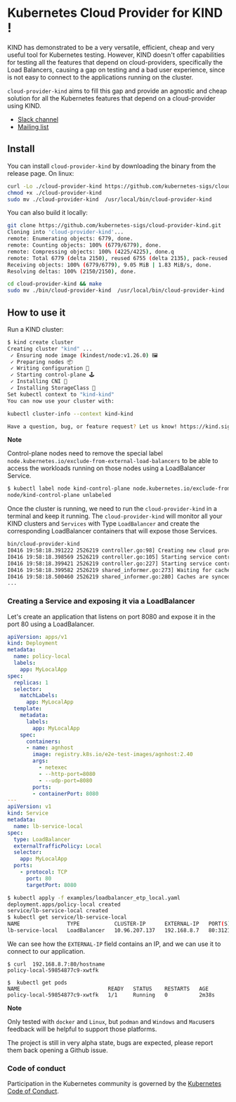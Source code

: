 # Kubernetes Cloud Provider for KIND !

KIND has demonstrated to be a very versatile, efficient, cheap and very useful tool for Kubernetes testing. However, KIND doesn't offer capabilities for testing all the features that depend on cloud-providers, specifically the Load Balancers, causing a gap on testing and a bad user experience, since is not easy to connect to the applications running on the cluster.

`cloud-provider-kind` aims to fill this gap and provide an agnostic and cheap solution for all the Kubernetes features that depend on a cloud-provider using KIND.

- [Slack channel](https://kubernetes.slack.com/messages/kind)
- [Mailing list](https://groups.google.com/forum/#!forum/kubernetes-sig-testing)

## Install

You can install `cloud-provider-kind` by downloading the binary from the release page.
On linux:

```sh
curl -Lo ./cloud-provider-kind https://github.com/kubernetes-sigs/cloud-provider-kind/releases/download/v0.0.1/cloud-provider-kind-linux-amd64
chmod +x ./cloud-provider-kind
sudo mv ./cloud-provider-kind  /usr/local/bin/cloud-provider-kind

```

You can also build it locally:

```sh
git clone https://github.com/kubernetes-sigs/cloud-provider-kind.git
Cloning into 'cloud-provider-kind'...
remote: Enumerating objects: 6779, done.
remote: Counting objects: 100% (6779/6779), done.
remote: Compressing objects: 100% (4225/4225), done.q
remote: Total 6779 (delta 2150), reused 6755 (delta 2135), pack-reused 0
Receiving objects: 100% (6779/6779), 9.05 MiB | 1.83 MiB/s, done.
Resolving deltas: 100% (2150/2150), done.

cd cloud-provider-kind && make
sudo mv ./bin/cloud-provider-kind  /usr/local/bin/cloud-provider-kind
```

## How to use it

Run a KIND cluster:

```sh
$ kind create cluster
Creating cluster "kind" ...
 ✓ Ensuring node image (kindest/node:v1.26.0) 🖼
 ✓ Preparing nodes 📦
 ✓ Writing configuration 📜
 ✓ Starting control-plane 🕹️
 ✓ Installing CNI 🔌
 ✓ Installing StorageClass 💾
Set kubectl context to "kind-kind"
You can now use your cluster with:

kubectl cluster-info --context kind-kind

Have a question, bug, or feature request? Let us know! https://kind.sigs.k8s.io/#community 🙂

```

**Note**

Control-plane nodes need to remove the special label `node.kubernetes.io/exclude-from-external-load-balancers` to be able to access the workloads running on those nodes using a LoadBalancer Service.

```sh
$ kubectl label node kind-control-plane node.kubernetes.io/exclude-from-external-load-balancers-
node/kind-control-plane unlabeled
```

Once the cluster is running, we need to run the `cloud-provider-kind` in a terminal and keep it running. The `cloud-provider-kind` will monitor all your KIND clusters and `Services` with Type `LoadBalancer` and create the corresponding LoadBalancer containers that will expose those Services.

```sh
bin/cloud-provider-kind
I0416 19:58:18.391222 2526219 controller.go:98] Creating new cloud provider for cluster kind
I0416 19:58:18.398569 2526219 controller.go:105] Starting service controller for cluster kind
I0416 19:58:18.399421 2526219 controller.go:227] Starting service controller
I0416 19:58:18.399582 2526219 shared_informer.go:273] Waiting for caches to sync for service
I0416 19:58:18.500460 2526219 shared_informer.go:280] Caches are synced for service
...
```

### Creating a Service and exposing it via a LoadBalancer

Let's create an application that listens on port 8080 and expose it in the port 80 using a LoadBalancer.

```yaml
apiVersion: apps/v1
kind: Deployment
metadata:
  name: policy-local
  labels:
    app: MyLocalApp
spec:
  replicas: 1
  selector:
    matchLabels:
      app: MyLocalApp
  template:
    metadata:
      labels:
        app: MyLocalApp
    spec:
      containers:
      - name: agnhost
        image: registry.k8s.io/e2e-test-images/agnhost:2.40
        args:
          - netexec
          - --http-port=8080
          - --udp-port=8080
        ports:
        - containerPort: 8080
---
apiVersion: v1
kind: Service
metadata:
  name: lb-service-local
spec:
  type: LoadBalancer
  externalTrafficPolicy: Local
  selector:
    app: MyLocalApp
  ports:
    - protocol: TCP
      port: 80
      targetPort: 8080
```

```sh
$ kubectl apply -f examples/loadbalancer_etp_local.yaml
deployment.apps/policy-local created
service/lb-service-local created
$ kubectl get service/lb-service-local
NAME               TYPE           CLUSTER-IP      EXTERNAL-IP   PORT(S)        AGE
lb-service-local   LoadBalancer   10.96.207.137   192.168.8.7   80:31215/TCP   57s
```

We can see how the `EXTERNAL-IP` field contains an IP, and we can use it to connect to our
application.

```
$ curl  192.168.8.7:80/hostname
policy-local-59854877c9-xwtfk

$  kubectl get pods
NAME                            READY   STATUS    RESTARTS   AGE
policy-local-59854877c9-xwtfk   1/1     Running   0          2m38s
```


**Note**

Only tested with `docker` and `Linux`, but `podman` and `Windows` and `Mac`users feedback will be helpful to support those platforms.

The project is still in very alpha state, bugs are expected, please report them back opening a Github issue.

### Code of conduct

Participation in the Kubernetes community is governed by the [Kubernetes Code of Conduct](code-of-conduct.md).

[owners]: https://git.k8s.io/community/contributors/guide/owners.md
[Creative Commons 4.0]: https://git.k8s.io/website/LICENSE
